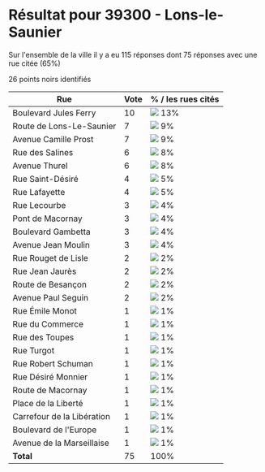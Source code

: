 # Résultat pour 39300 - Lons-le-Saunier

Sur l'ensemble de la ville il y a eu 115 réponses dont 75 réponses avec une rue citée (65%)

26 points noirs identifiés

| Rue | Vote | % / les rues cités|
|-----|------|-------------------|
| Boulevard Jules Ferry | 10 | <img src="../../img/bar_13.gif" />&nbsp;13%|
| Route de Lons-Le-Saunier | 7 | <img src="../../img/bar_9.gif" />&nbsp;9%|
| Avenue Camille Prost | 7 | <img src="../../img/bar_9.gif" />&nbsp;9%|
| Rue des Salines | 6 | <img src="../../img/bar_8.gif" />&nbsp;8%|
| Avenue Thurel | 6 | <img src="../../img/bar_8.gif" />&nbsp;8%|
| Rue Saint-Désiré | 4 | <img src="../../img/bar_5.gif" />&nbsp;5%|
| Rue Lafayette | 4 | <img src="../../img/bar_5.gif" />&nbsp;5%|
| Rue Lecourbe | 3 | <img src="../../img/bar_4.gif" />&nbsp;4%|
| Pont de Macornay | 3 | <img src="../../img/bar_4.gif" />&nbsp;4%|
| Boulevard Gambetta | 3 | <img src="../../img/bar_4.gif" />&nbsp;4%|
| Avenue Jean Moulin | 3 | <img src="../../img/bar_4.gif" />&nbsp;4%|
| Rue Rouget de Lisle | 2 | <img src="../../img/bar_2.gif" />&nbsp;2%|
| Rue Jean Jaurès | 2 | <img src="../../img/bar_2.gif" />&nbsp;2%|
| Route de Besançon | 2 | <img src="../../img/bar_2.gif" />&nbsp;2%|
| Avenue Paul Seguin | 2 | <img src="../../img/bar_2.gif" />&nbsp;2%|
| Rue Émile Monot | 1 | <img src="../../img/bar_1.gif" />&nbsp;1%|
| Rue du Commerce | 1 | <img src="../../img/bar_1.gif" />&nbsp;1%|
| Rue des Toupes | 1 | <img src="../../img/bar_1.gif" />&nbsp;1%|
| Rue Turgot | 1 | <img src="../../img/bar_1.gif" />&nbsp;1%|
| Rue Robert Schuman | 1 | <img src="../../img/bar_1.gif" />&nbsp;1%|
| Rue Désiré Monnier | 1 | <img src="../../img/bar_1.gif" />&nbsp;1%|
| Route de Macornay | 1 | <img src="../../img/bar_1.gif" />&nbsp;1%|
| Place de la Liberté | 1 | <img src="../../img/bar_1.gif" />&nbsp;1%|
| Carrefour de la Libération | 1 | <img src="../../img/bar_1.gif" />&nbsp;1%|
| Boulevard de l'Europe | 1 | <img src="../../img/bar_1.gif" />&nbsp;1%|
| Avenue de la Marseillaise | 1 | <img src="../../img/bar_1.gif" />&nbsp;1%|
| **Total** | 75 | 100%|
